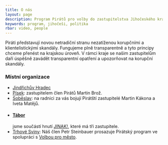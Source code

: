 ```yaml
---
title: O nás
layout: page
description: Program Pirátů pro volby do zastupitelstva Jihočeského kraje.
keywords: program, jihočeši, politika
rbar: video, people
---
```



Piráti představují novou netradiční stranu nezatíženou korupčními a klientelistickými skandály.
Fungujeme plně transparentně a tyto principy chceme přenést na krajskou úroveň.
V rámci kraje se našim zastupitelům daří úspěšně zavádět transparentní opatření a upozorňovat na korupční skandály.

### Místní organizace

- [Jindřichův Hradec](http://otevrenyhradec.cz/)
- [Písek](https://www.pirati.cz/regiony/jiznicechy/pisecko/start): zastupitelem člen Pirátů Martin Brož.
- [Soběslav](http://pirati.sobeslav.cz/): na radnici za vás bojují Pirátští zastupitelé Martin Kákona a Iveta Matějů.
- #### [Tábor](http://tabor.pirati.cz)
  jsme součástí hnutí [JINAK!](http://www.taborjinak.cz), které má tři zastupitele.
- [Trhové Sviny](http://volbats.cz/): Náš člen Petr Steinbauer prosazuje Pirátský program ve spolupráci s [Volbou pro město](http://volbats.cz/).
